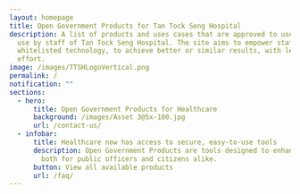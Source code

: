 ```yaml
---
layout: homepage
title: Open Government Products for Tan Tock Seng Hospital
description: A list of products and uses cases that are approved to use or in
  use by staff of Tan Tock Seng Hospital. The site aims to empower staff with
  whitelisted technology, to achieve better or similar results, with less
  effort.
image: /images/TTSHLogoVertical.png
permalink: /
notification: ""
sections:
  - hero:
      title: Open Government Products for Healthcare
      background: /images/Asset 3@5x-100.jpg
      url: /contact-us/
  - infobar:
      title: Healthcare now has access to secure, easy-to-use tools
      description: Open Government Products are tools designed to enhance public good,
        both for public officers and citizens alike.
      button: View all available products
      url: /faq/
---
```

